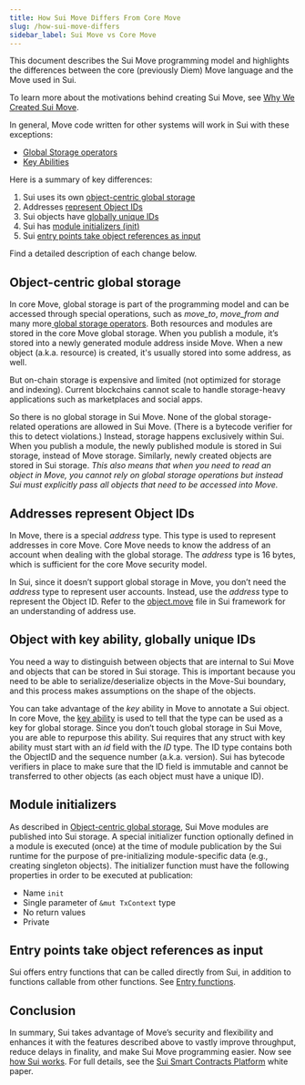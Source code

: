 ```yaml
---
title: How Sui Move Differs From Core Move
slug: /how-sui-move-differs
sidebar_label: Sui Move vs Core Move
---
```


This document describes the Sui Move programming model and highlights the differences between the core (previously Diem) Move language and the Move used in Sui.

To learn more about the motivations behind creating Sui Move, see [Why We Created Sui Move](https://medium.com/mysten-labs/why-we-created-sui-move-6a234656c36b).

In general, Move code written for other systems will work in Sui with these exceptions:

 * [Global Storage operators](https://move-language.github.io/move/global-storage-operators.html)
 * [Key Abilities](https://github.com/move-language/move/blob/main/language/documentation/book/src/abilities.md#key)

Here is a summary of key differences:

 1. Sui uses its own [object-centric global storage](#object-centric-global-storage)
 1. Addresses [represent Object IDs](#addresses-represent-object-ids)
 1. Sui objects have [globally unique IDs](#object-with-key-ability-globally-unique-ids)
 1. Sui has [module initializers (init)](#module-initializers)
 1. Sui [entry points take object references as input](#entry-points-take-object-references-as-input)

Find a detailed description of each change below.

## Object-centric global storage

In core Move, global storage is part of the programming model and can be accessed through special operations, such as _move_to_, _move_from and_ many more[ global storage operators](https://move-language.github.io/move/global-storage-operators.html). Both resources and modules are stored in the core Move global storage. When you publish a module, it’s stored into a newly generated module address inside Move. When a new object (a.k.a. resource) is created, it's usually stored into some address, as well.

But on-chain storage is expensive and limited (not optimized for storage and indexing). Current blockchains cannot scale to handle storage-heavy applications such as marketplaces and social apps.

So there is no global storage in Sui Move. None of the global storage-related operations are allowed in Sui Move. (There is a bytecode verifier for this to detect violations.) Instead, storage happens exclusively within Sui. When you publish a module, the newly published module is stored in Sui storage, instead of Move storage. Similarly, newly created objects are stored in Sui storage. _This also means that when you need to read an object in Move, you cannot rely on global storage operations but instead Sui must explicitly pass all objects that need to be accessed into Move._

## Addresses represent Object IDs

In Move, there is a special _address_ type. This type is used to represent addresses in core Move. Core Move needs to know the address of an account when dealing with the global storage. The _address_ type is 16 bytes, which is sufficient for the core Move security model.

In Sui, since it doesn’t support global storage in Move, you don’t need the _address_ type to represent user accounts. Instead, use the _address_ type to represent the Object ID. Refer to the [object.move](https://github.com/MystenLabs/sui/tree/main/crates/sui-framework/packages/sui-framework/sources/object.move) file in Sui framework for an understanding of address use.

## Object with key ability, globally unique IDs

You need a way to distinguish between objects that are internal to Sui Move and objects that can be stored in Sui storage. This is important because you need to be able to serialize/deserialize objects in the Move-Sui boundary, and this process makes assumptions on the shape of the objects.

You can take advantage of the _key_ ability in Move to annotate a Sui object. In core Move, the [key ability](https://github.com/move-language/move/blob/main/language/documentation/book/src/abilities.md#key) is used to tell that the type can be used as a key for global storage. Since you don’t touch global storage in Sui Move, you are able to repurpose this ability. Sui requires that any struct with key ability must start with an _id_ field with the _ID_ type. The ID type contains both the ObjectID and the sequence number (a.k.a. version). Sui has bytecode verifiers in place to make sure that the ID field is immutable and cannot be transferred to other objects (as each object must have a unique ID).

## Module initializers

As described in [Object-centric global storage](#object-centric-global-storage), Sui Move modules are published into Sui storage. A special initializer function optionally defined in a module is executed (once) at the time of module publication by the Sui runtime for the purpose of pre-initializing module-specific data (e.g., creating singleton objects). The initializer function must have the following properties in order to be executed at publication:

 * Name `init`
 * Single parameter of `&mut TxContext` type
 * No return values
 * Private

## Entry points take object references as input

Sui offers entry functions that can be called directly from Sui, in addition to functions callable from other functions. See [Entry functions](../build/move/index.md#entry-functions).

## Conclusion

In summary, Sui takes advantage of Move’s security and flexibility and enhances it with the features described above to vastly improve throughput, reduce delays in finality, and make Sui Move programming easier. Now see [how Sui works](how-sui-works.md). For full details, see the [Sui Smart Contracts Platform](https://github.com/MystenLabs/sui/blob/main/doc/paper/sui.pdf) white paper.
